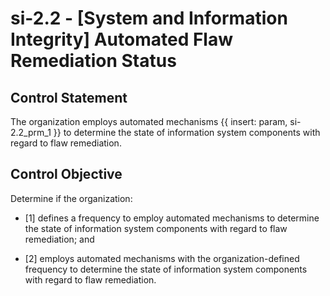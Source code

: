 # si-2.2 - \[System and Information Integrity\] Automated Flaw Remediation Status

## Control Statement

The organization employs automated mechanisms {{ insert: param, si-2.2_prm_1 }} to determine the state of information system components with regard to flaw remediation.

## Control Objective

Determine if the organization:

- \[1\] defines a frequency to employ automated mechanisms to determine the state of information system components with regard to flaw remediation; and

- \[2\] employs automated mechanisms with the organization-defined frequency to determine the state of information system components with regard to flaw remediation.
